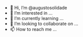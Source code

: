 - 👋 Hi, I’m @augustosolidade
- 👀 I’m interested in ...
- 🌱 I’m currently learning ...
- 💞️ I’m looking to collaborate on ...
- 📫 How to reach me ...

<!---
augustosolidade/augustosolidade is a ✨ special ✨ repository because its `README.md` (this file) appears on your GitHub profile.
You can click the Preview link to take a look at your changes.
--->
